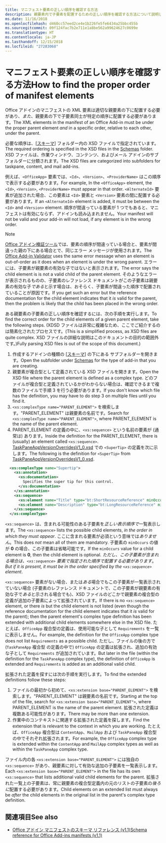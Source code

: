 ```yaml
---
title: マニフェスト要素の正しい順序を確認する方法
description: 親要素内で子要素を配置するための正しい順序を確認する方法について説明します。
ms.date: 11/16/2018
ms.openlocfilehash: d460cc57eed2ce4e1b226fe5fe6434a25bbc455b
ms.sourcegitcommit: 09f124fac7b2e711e1a8be562a99624627c0699e
ms.translationtype: HT
ms.contentlocale: ja-JP
ms.lasthandoff: 12/15/2018
ms.locfileid: "27283068"
---
```

# <a name="how-to-find-the-proper-order-of-manifest-elements"></a><span data-ttu-id="66887-103">マニフェスト要素の正しい順序を確認する方法</span><span class="sxs-lookup"><span data-stu-id="66887-103">How to find the proper order of manifest elements</span></span>

<span data-ttu-id="66887-104">Office アドインのマニフェストの XML 要素は適切な親要素の下に配置する必要があり、*また*、親要素の下で子要素同士が特定の順序に配置する必要があります。</span><span class="sxs-lookup"><span data-stu-id="66887-104">The XML elements in the manifest of an Office Add-in must be under the proper parent element *and* in a specific order, relative to each other, under the parent.</span></span>

<span data-ttu-id="66887-105">必要な順序は、[[スキーマ](https://github.com/OfficeDev/office-js-docs-pr/tree/master/docs/overview/schemas)] フォルダー内の XSD ファイルで指定されています。</span><span class="sxs-lookup"><span data-stu-id="66887-105">The required ordering is specified in the XSD files in the [Schemas](https://github.com/OfficeDev/office-js-docs-pr/tree/master/docs/overview/schemas) folder.</span></span> <span data-ttu-id="66887-106">XSD ファイルは、作業ウィンドウ、コンテンツ、およびメール アドインのサブフォルダーに分類されます。</span><span class="sxs-lookup"><span data-stu-id="66887-106">The XSD files are categorized into subfolders for taskpane, content, and mail add-ins.</span></span>

<span data-ttu-id="66887-107">例えば、`<OfficeApp>` 要素では、`<Id>`、`<Version>`、`<ProviderName>` はこの順序で表示する必要があります。</span><span class="sxs-lookup"><span data-stu-id="66887-107">For example, In the `<OfficeApp>` element, the `<Id>`, `<Version>`, `<ProviderName>` must appear in that order.</span></span> <span data-ttu-id="66887-108">`<AlternateId>` 要素が追加された場合、この要素は `<Id>` 要素と `<Version>` 要素の間に配置する必要があります。</span><span class="sxs-lookup"><span data-stu-id="66887-108">If an `<AlternateId>` element is added, it must be between the `<Id>` and `<Version>` element.</span></span> <span data-ttu-id="66887-109">順序が間違っている要素が 1 つでもあると、マニフェストは有効にならず、アドインも読み込まれません。</span><span class="sxs-lookup"><span data-stu-id="66887-109">Your manifest will not be valid and your add-in will not load, if any element is in the wrong order.</span></span>

> [!NOTE]
> <span data-ttu-id="66887-110">[Office アドイン検証ツール](/office/dev/add-ins/testing/troubleshoot-manifest#validate-your-manifest-with-the-office-add-in-validator)では、要素の順序が間違っている場合と、要素が間違った親の下にある場合とで、同じエラー メッセージが使用されます。</span><span class="sxs-lookup"><span data-stu-id="66887-110">The [Office Add-in Validator](/office/dev/add-ins/testing/troubleshoot-manifest#validate-your-manifest-with-the-office-add-in-validator) uses the same error message when an element is out-of-order as it does when an element is under the wrong parent.</span></span> <span data-ttu-id="66887-111">エラーには、子要素が親要素の有効な子ではないと表示されます。</span><span class="sxs-lookup"><span data-stu-id="66887-111">The error says the child element is is not a valid child of the parent element.</span></span> <span data-ttu-id="66887-112">そのようなエラーが表示されるものの、子要素のレファレンス ドキュメントがこの子要素は親要素の有効な子*である*と示す場合は、おそらく、子要素が間違った順序で配置されていることが原因です。</span><span class="sxs-lookup"><span data-stu-id="66887-112">If you get such an error but the reference documentation for the child element indicates that it *is* valid for the parent, then the problem is likely that the child has been placed in the wrong order.</span></span>

<span data-ttu-id="66887-113">ある親要素の子要素の正しい順序を確認するには、次の手順を実行します。</span><span class="sxs-lookup"><span data-stu-id="66887-113">To find the correct order for the child elements of a given parent element, take the following steps.</span></span> <span data-ttu-id="66887-114">(XDSD ファイルは非常に複雑なため、ここでご紹介するのは簡素化されたプロセスです。</span><span class="sxs-lookup"><span data-stu-id="66887-114">(This is a simplified process, as XSD files are quite complex.</span></span> <span data-ttu-id="66887-115">XSD ファイルの詳細な説明はこのドキュメントの目的の範囲外です。)</span><span class="sxs-lookup"><span data-stu-id="66887-115">Fully parsing XSD files is out of the scope of this document.)</span></span>

1. <span data-ttu-id="66887-116">作成するアドインの種類の [[スキーマ](https://github.com/OfficeDev/office-js-docs-pr/tree/master/docs/overview/schemas)] の下にある サブフォルダーを開きます。</span><span class="sxs-lookup"><span data-stu-id="66887-116">Open the subfolder under [Schemas](https://github.com/OfficeDev/office-js-docs-pr/tree/master/docs/overview/schemas) for the type of add-in that you are creating.</span></span> 
2. <span data-ttu-id="66887-117">親要素が複合型として定義されている XSD ファイルを開きます。</span><span class="sxs-lookup"><span data-stu-id="66887-117">Open the XSD file where the parent element is defined as a complex type.</span></span> <span data-ttu-id="66887-118">どのファイルが複合型と定義されているかがわからない場合は、確認できるまで複数のファイルで手順 3 を行う必要があります。</span><span class="sxs-lookup"><span data-stu-id="66887-118">If you don't know which file has the definition, you may have to do step 3 on multiple files until you find it.</span></span>
3. <span data-ttu-id="66887-119">`<xs:complexType name="PARENT_ELEMENT">` を検索します。"PARENT_ELEMENT" は親要素の名前です。</span><span class="sxs-lookup"><span data-stu-id="66887-119">Search for `<xs:complexType name="PARENT_ELEMENT">`, where PARENT_ELEMENT is the name of the parent element.</span></span>
4. <span data-ttu-id="66887-120">PARENT_ELEMENT の定義の中に、`<xs:sequence>` という名前の要素が (通常は) あります。</span><span class="sxs-lookup"><span data-stu-id="66887-120">Inside the definition for the PARENT_ELEMENT, there is (usually) an element called `<xs:sequence>`.</span></span> <span data-ttu-id="66887-121">[TaskPaneAppVersionOverridesV1_0.xsd](https://raw.githubusercontent.com/OfficeDev/office-js-docs-pr/master/docs/overview/schemas/taskpane/TaskPaneAppVersionOverridesV1_0.xsd) での `<SuperTip>` の定義を次に示します。</span><span class="sxs-lookup"><span data-stu-id="66887-121">The following is the definition for `<SuperTip>` from [TaskPaneAppVersionOverridesV1_0.xsd](https://raw.githubusercontent.com/OfficeDev/office-js-docs-pr/master/docs/overview/schemas/taskpane/TaskPaneAppVersionOverridesV1_0.xsd).</span></span>

```xml
  <xs:complexType name="Supertip">
    <xs:annotation>
      <xs:documentation>
        Specifies the super tip for this control.
      </xs:documentation>
    </xs:annotation>
    <xs:sequence>
      <xs:element name="Title" type="bt:ShortResourceReference" minOccurs="1" maxOccurs="1" />
      <xs:element name="Description" type="bt:LongResourceReference" minOccurs="1" maxOccurs="1" />
    </xs:sequence>
  </xs:complexType>
```

<span data-ttu-id="66887-122">`<xs:sequence>` は、含まれる可能性のある子要素を*正しい表示順序で*一覧表示します。</span><span class="sxs-lookup"><span data-stu-id="66887-122">The `<xs:sequence>` lists the possible child elements, *in the order in which they must appear*.</span></span> <span data-ttu-id="66887-123">ここに含まれる要素が必須という意味では*ありません*。</span><span class="sxs-lookup"><span data-stu-id="66887-123">This does *not* mean all of them are mandatory.</span></span> <span data-ttu-id="66887-124">子要素の `minOccurs` の値が **0** の場合、この子要素は省略可能です。</span><span class="sxs-lookup"><span data-stu-id="66887-124">If the `minOccurs` value for a child element is **0**, then the child element is optional.</span></span> <span data-ttu-id="66887-125">*ただし、この子要素が含まれる場合は、`<xs:sequence>` 要素で指定された順序で配置する必要があります*。</span><span class="sxs-lookup"><span data-stu-id="66887-125">*But if it is present, it must be in the order specified by the `<xs:sequence>` element*.</span></span>

<span data-ttu-id="66887-126">`<xs:sequence>` 要素がない場合、または*ある*場合でもこの子要素が一覧表示されていない場合 (子要素のレファレンス ドキュメントで、この子要素が親要素の有効な子で*ある*と示される場合でも)、XSD ファイルのどこかで親要素の複合型の定義が追加の子要素によって拡張されています。</span><span class="sxs-lookup"><span data-stu-id="66887-126">If there is no `<xs:sequence>` element, or there *is* but the child element is not listed (even though the reference documentation for the child element indicates that it *is* valid for the parent); then the parent element's complex type definition has been extended with additional child elements somewhere else in the XSD file.</span></span> <span data-ttu-id="66887-127">たとえば、`OfficeApp` 複合型の定義は、使用可能な子として `Requirements` を一覧に表示しません。</span><span class="sxs-lookup"><span data-stu-id="66887-127">For example, the definition for the `OfficeApp` complex type does not list `Requirements` as a possible child.</span></span> <span data-ttu-id="66887-128">ただし、ファイルの後の方で (`TaskPaneApp` 複合型 の定義の中で) `OfficeApp` の定義は拡張され、追加の有効な子として `Requirements` が追加されています。</span><span class="sxs-lookup"><span data-stu-id="66887-128">But later in the file (within the definition for the `TaskPaneApp` complex type), the definition of `OfficeApp` is extended and `Requirements` is added as an additional valid child.</span></span>

<span data-ttu-id="66887-129">拡張された定義を探すには次の手順を実行します。</span><span class="sxs-lookup"><span data-stu-id="66887-129">To find the extended definitions follow these steps:</span></span>

1. <span data-ttu-id="66887-130">ファイルの最初から初めて、`<xs:extension base="PARENT_ELEMENT">` を検索します。"PARENT_ELEMENT" は親要素の名前です。</span><span class="sxs-lookup"><span data-stu-id="66887-130">Starting at the top of the file, search for `<xs:extension base="PARENT_ELEMENT">`, where PARENT_ELEMENT is the name of the parent element.</span></span> <span data-ttu-id="66887-131">拡張された定義は複数ある可能性があります。</span><span class="sxs-lookup"><span data-stu-id="66887-131">There may be more than one extension.</span></span>
2. <span data-ttu-id="66887-132">作業中のコンテキストに関連する拡張された定義を探します。</span><span class="sxs-lookup"><span data-stu-id="66887-132">Find the extension that is relevant to the context in which you are working.</span></span> <span data-ttu-id="66887-133">たとえば、`OfficeApp` 複合型は `ContentApp`、`MailApp` および `TaskPaneApp` 複合型の中でそれぞれ拡張されます。</span><span class="sxs-lookup"><span data-stu-id="66887-133">For example, the `OfficeApp` complex type is extended within the `ContentApp` and `MailApp` complex types as well as within the `TaskPaneApp` complex type.</span></span>

<span data-ttu-id="66887-134">ファイル内の各 `<xs:extension base="PARENT_ELEMENT">` には独自の `<xs:sequence>` があり、親要素に対して有効な追加の子要素を一覧表示します。</span><span class="sxs-lookup"><span data-stu-id="66887-134">Each `<xs:extension base="PARENT_ELEMENT">` in the file has its own `<xs:sequence>` that lists additional valid child elements for the parent.</span></span> <span data-ttu-id="66887-135">拡張された一覧上の子要素は、常に親要素の複合型定義内の元のリストの子要素の*後ろに*配置する必要があります。</span><span class="sxs-lookup"><span data-stu-id="66887-135">Child elements on an extended list must always be *after* the child elements in the original list in the parent's complex type definition.</span></span>

## <a name="see-also"></a><span data-ttu-id="66887-136">関連項目</span><span class="sxs-lookup"><span data-stu-id="66887-136">See also</span></span>

- [<span data-ttu-id="66887-137">Office アドイン マニフェストのスキーマ リファレンス (v1.1)</span><span class="sxs-lookup"><span data-stu-id="66887-137">Schema reference for Office Add-ins manifests (v1.1)</span></span>](../develop/add-in-manifests.md)
